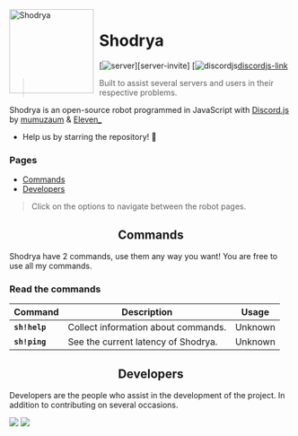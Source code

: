<img width="150" height="150" align="left" style="float: left; margin: 0 10px 0 0;" alt="Shodrya" src="https://i.imgur.com/Lm6aqfp.png">  
 
# Shodrya 

[![server][server-badge]][server-invite]
[![discordjs][discordjs-badge][discordjs-link]

> Built to assist several servers and users in their respective problems.

 Shodrya is an open-source robot programmed in JavaScript with [Discord.js](http://discord.js.org) by [mumuzaum](http://github.com/mumuzaum) & [Eleven_](https://github.com/fagnersales)
 - Help us by starring the repository! 🌟
 
### Pages

- [Commands](#commands)
- [Developers](#developers)

> Click on the options to navigate between the robot pages.

<h2 align="center">Commands</h2>

Shodrya have 2 commands, use them any way you want! You are free to use all my commands. 

### Read the commands

Command|Description|Usage
-|-|-
**`sh!help`**|Collect information about commands.|Unknown
**`sh!ping`**|See the current latency of Shodrya.|Unknown

<h2 align="center">Developers</h2>

Developers are the people who assist in the development of the project. In addition to contributing on several occasions. 

<a href="https://twitter.com/mumuzaum" target="_blank"><img src="https://i.imgur.com/XeOwGfx.png"></a>
<a href="https://github.com/fagnersales" target="_blank"><img src="https://i.imgur.com/jfzLZ4V.png"></a>

[support-invite]: https://discord.gg/s8Kwp2
[server-badge]: https://img.shields.io/discord/676862832989569074?label=official%20server&logo=discord&logoColor=white

[discordjs-link]: https://github.com/discordjs
[discordjs-badge]: https://img.shields.io/badge/discord.js-v12.0.0--dev-blue.svg?logo=npm
